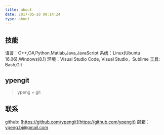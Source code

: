 ```yaml
---
title: about
date: 2017-05-10 00:14:24
type: about
---
```

## 技能
语言：C++,C#,Python,Matlab,Java,JavaScript
系统：Linux(Ubuntu 16.06),Windows(8.1)
环境：Visual Studio Code, Visual Studio，Sublime
工具: Bash,Git

## ypengit

> ypeng  + git


## 联系

github:  [https://github.com/ypengit](https://github.com/ypengit)
邮箱：   [ypeng.bj@gmail.com](ypeng.bj@gmail.com)